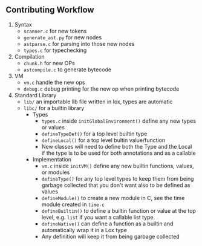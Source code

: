 ## Contributing Workflow

1. Syntax
    - `scanner.c` for new tokens
    - `generate_ast.py` for new nodes
    - `astparse.c` for parsing into those new nodes
    - `types.c` for typechecking
2. Compilation
    - `chunk.h` for new OPs
    - `astcompile.c` to generate bytecode
3. VM
    - `vm.c` handle the new ops
    - `debug.c` debug printing for the new op when printing bytecode
4. Standard Library
    - `lib/` an importable lib file written in lox, types are automatic
    - `libc/` for a builtin library
        - Types
            - `types.c` inside `initGlobalEnvironment()` define any new types or values
            - `defineTypeDef()` for a top level builtin type
            - `defineLocal()` for a top level bultin value/function
            - New classes will need to define both the Type and the Local if the type is to be used for both annotations and as a callable
        - Implementation
            - `vm.c` inside `initVM()` define any new builtin functions, values, or modules
            - `defineType()` for any top level types to keep them from being garbage collected that you don't want also to be defined as values
            - `defineModule()` to create a new module in C, see the time module created in `time.c`
            - `defineBuiltin()` to define a builtin function or value at the top level, e.g. `list` if you want a callable list type.
            - `defineNative()` can define a function as a builtin and automatically wrap it in a Lox type
            - Any definition will keep it from being garbage collected